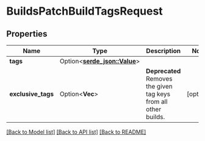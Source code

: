 # BuildsPatchBuildTagsRequest

## Properties

Name | Type | Description | Notes
------------ | ------------- | ------------- | -------------
**tags** | Option<[**serde_json::Value**](.md)> |  | 
**exclusive_tags** | Option<**Vec<String>**> | **Deprecated** Removes the given tag keys from all other builds. | [optional]

[[Back to Model list]](../README.md#documentation-for-models) [[Back to API list]](../README.md#documentation-for-api-endpoints) [[Back to README]](../README.md)


